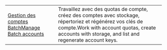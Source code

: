 |  |  |
|---------|---------|
| <span data-ttu-id="a8ebc-101">[Gestion des comptes Batch][1]</span><span class="sxs-lookup"><span data-stu-id="a8ebc-101">[Manage Batch accounts][1]</span></span> | <span data-ttu-id="a8ebc-102">Travaillez avec des quotas de compte, créez des comptes avec stockage, répertoriez et régénérez vos clés de compte.</span><span class="sxs-lookup"><span data-stu-id="a8ebc-102">Work with account quotas, create accounts with storage, and list and regenerate account keys.</span></span> |

[1]: https://azure.microsoft.com/resources/samples/batch-java-manage-batch-accounts/